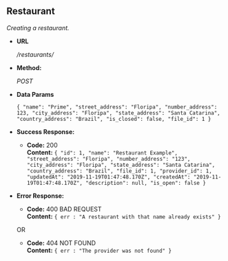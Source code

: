 **Restaurant**
----
  _Creating a restaurant._

* **URL**

  _/restaurants/_

* **Method:**
  
  _POST_

* **Data Params**

  `{
	"name": "Prime",
	"street_address": "Floripa",
	"number_address": 123,
	"city_address": "Floripa",
	"state_address": "Santa Catarina",
	"country_address": "Brazil",
	"is_closed": false,
	"file_id": 1
}
  `

* **Success Response:**
  
  * **Code:** 200 <br />
    **Content:**  `{
                    "id": 1,
                    "name": "Restaurant Example",
                    "street_address": "Floripa",
                    "number_address": "123",
                    "city_address": "Floripa",
                    "state_address": "Santa Catarina",
                    "country_address": "Brazil",
                    "file_id": 1,
                    "provider_id": 1,
                    "updatedAt": "2019-11-19T01:47:48.170Z",
                    "createdAt": "2019-11-19T01:47:48.170Z",
                    "description": null,
                    "is_open": false
                  }`
              
* **Error Response:**

  * **Code:** 400 BAD REQUEST <br />
    **Content:** `{ err : "A restaurant with that name already exists" }`

  OR

   * **Code:** 404 NOT FOUND <br />
    **Content:** `{ err : "The provider was not found" }`

